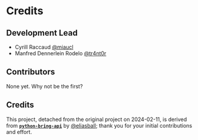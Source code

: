 # Credits


## Development Lead

* Cyrill Raccaud [@miaucl](https://github.com/miaucl)
* Manfred Dennerlein Rodelo [@tr4nt0r](https://github.com/tr4nt0r)
  
## Contributors

None yet. Why not be the first?

## Credits

This project, detached from the original project on 2024-02-11, is derived from [**`python-bring-api`**](https://github.com/eliasball/python-bring-api) by [@eliasball](https://github.com/eliasball); thank you for your initial contributions and effort.